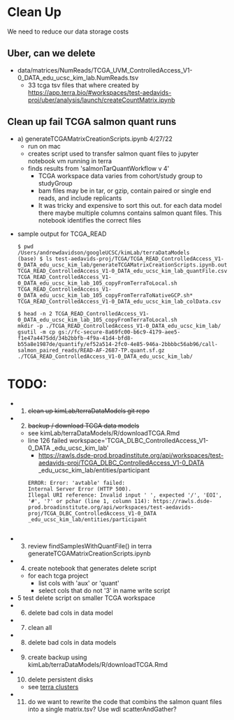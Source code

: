 # Clean Up

We need to reduce our data storage costs

## Uber, can we delete
- data/matrices/NumReads/TCGA_UVM_ControlledAccess_V1-0_DATA_edu_ucsc_kim_lab.NumReads.tsv
  * 33 tcga tsv files that where created by https://app.terra.bio/#workspaces/test-aedavids-proj/uber/analysis/launch/createCountMatrix.ipynb
  


## Clean up fail TCGA salmon quant runs 
- a) generateTCGAMatrixCreationScripts.ipynb 4/27/22
  * run on mac
  * creates script used to transfer salmon quant files to jupyter notebook vm running in terra
  * finds results from 'salmonTarQuantWorkflow v 4'
    + TCGA workspace data varies from cohort/study group to studyGroup
    + bam files may be in tar, or gzip, contain paired or single end reads, and include replicants
    + It was tricky and expensive to sort this out. for each data model there maybe multiple 
    columns contains salmon quant files. This notebook identifies the correct files
 * sample output for TCGA_READ
   ```
   $ pwd
   /Users/andrewdavidson/googleUCSC/kimLab/terraDataModels
   (base) $ ls test-aedavids-proj/TCGA/TCGA_READ_ControlledAccess_V1-0_DATA_edu_ucsc_kim_lab/generateTCGAMatrixCreationScripts.ipynb.out
   TCGA_READ_ControlledAccess_V1-0_DATA_edu_ucsc_kim_lab_quantFile.csv
   TCGA_READ_ControlledAccess_V1-0_DATA_edu_ucsc_kim_lab_105_copyFromTerraToLocal.sh
   TCGA_READ_ControlledAccess_V1-0_DATA_edu_ucsc_kim_lab_105_copyFromTerraToNativeGCP.sh*
   TCGA_READ_ControlledAccess_V1-0_DATA_edu_ucsc_kim_lab_colData.csv
   
   $ head -n 2 TCGA_READ_ControlledAccess_V1-0_DATA_edu_ucsc_kim_lab_105_copyFromTerraToLocal.sh
   mkdir -p ./TCGA_READ_ControlledAccess_V1-0_DATA_edu_ucsc_kim_lab/
   gsutil -m cp gs://fc-secure-8a69fc00-b6c9-4179-aee5-f1e47a4475dd/34b2bbfb-4f9a-41d4-bfd8-b55a8e1987de/quantify/ef52a514-2fc0-4e85-946a-2bbbbc56ab96/call-salmon_paired_reads/READ-AF-2687-TP.quant.sf.gz ./TCGA_READ_ControlledAccess_V1-0_DATA_edu_ucsc_kim_lab/
   
   ```

# TODO:
- 1) ~~clean up kimLab/terraDataModels git repo~~
- 2) ~~backup / download TCGA data models~~
  * see kimLab/terraDataModels/R/downloadTCGA.Rmd
  * line 126 failed workspace='TCGA_DLBC_ControlledAccess_V1-0_DATA _edu_ucsc_kim_lab'
    + https://rawls.dsde-prod.broadinstitute.org/api/workspaces/test-aedavids-proj/TCGA_DLBC_ControlledAccess_V1-0_DATA _edu_ucsc_kim_lab/entities/participant
    ```
    ERROR: Error: 'avtable' failed:
    Internal Server Error (HTTP 500).
    Illegal URI reference: Invalid input ' ', expected '/', 'EOI', '#', '?' or pchar (line 1, column 114): https://rawls.dsde-prod.broadinstitute.org/api/workspaces/test-aedavids-proj/TCGA_DLBC_ControlledAccess_V1-0_DATA _edu_ucsc_kim_lab/entities/participant
   ```
   
- 3) review findSamplesWithQuantFile() in terra generateTCGAMatrixCreationScripts.ipynb
- 4) create notebook that generates delete script
  * for each tcga project
    + list cols with 'aux' or 'quant'
    + select cols that do not '3' in name
    write script
- 5 test delete script on smaller TCGA workspace
- 6) delete bad cols in data model
- 7) clean all
- 8) delete bad cols in data models
- 9) create backup using  kimLab/terraDataModels/R/downloadTCGA.Rmd
- 10) delete persistent disks
  * see [terra clusters](https://app.terra.bio/?utm_source=Terra+App&utm_campaign=a94b7be125-PD_PPW_migration_Campaign&utm_medium=email&utm_term=0_ea2ec28eda-a94b7be125-1366048874&ct=t(PD_PPW_migration_campaign)&mc_cid=a94b7be125&mc_eid=9a6914636f#clusters)
- 11) do we want to rewrite the code that combins the salmon quant files into a single matrix.tsv? Use wdl scatterAndGather?
